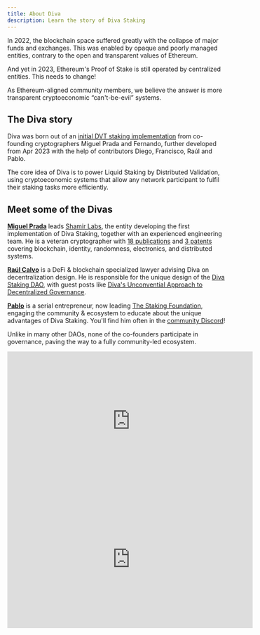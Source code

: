 ```yaml
---
title: About Diva
description: Learn the story of Diva Staking
---
```


In 2022, the blockchain space suffered greatly with the collapse of major funds and exchanges. This was enabled by opaque and poorly managed entities, contrary to the open and transparent values of Ethereum.

And yet in 2023, Ethereum's Proof of Stake is still operated by centralized entities. This needs to change!

As Ethereum-aligned community members, we believe the answer is more transparent cryptoeconomic “can't-be-evil” systems.

## The Diva story

Diva was born out of an [initial DVT staking implementation](https://github.com/pradavc/bubls) from co-founding cryptographers Miguel Prada and Fernando, further developed from Apr 2023 with the help of contributors Diego, Francisco, Raúl and Pablo.

The core idea of Diva is to power Liquid Staking by Distributed Validation, using cryptoeconomic systems that allow any network participant to fulfil their staking tasks more efficiently.

## Meet some of the Divas

[**Miguel Prada**](https://www.linkedin.com/in/maprada/) leads [Shamir Labs](shamir), the entity developing the first implementation of Diva Staking, together with an experienced engineering team. He is a veteran cryptographer with [18 publications](https://www.linkedin.com/in/maprada/details/publications/?profileUrn=urn%3Ali%3Afsd_profile%3AACoAAAu_r9oBw41Uo-_zE98FA76LvKhAOJcku0o) and [3 patents](https://www.linkedin.com/in/maprada/details/patents/?profileUrn=urn%3Ali%3Afsd_profile%3AACoAAAu_r9oBw41Uo-_zE98FA76LvKhAOJcku0o) covering blockchain, identity, randomness, electronics, and distributed systems.

[**Raúl Calvo**](https://www.linkedin.com/in/raulcalvosanchez/) is a DeFi & blockchain specialized lawyer advising Diva on decentralization design. He is responsible for the unique design of the [Diva Staking DAO](dao), with guest posts like [Diva's Unconvential Approach to Decentralized Governance](https://medium.com/@divastaking/diva-staking-a-unique-approach-to-decentralized-governance-and-empowering-curation-cdd1d7ad47a9).

[**Pablo**](https://www.linkedin.com/in/micho/) is a serial entrepreneur, now leading [The Staking Foundation](foundation), engaging the community & ecosystem to educate about the unique advantages of Diva Staking. You'll find him often in the [community Discord](https://discord.gg/diva)!

Unlike in many other DAOs, none of the co-founders participate in governance, paving the way to a fully community-led ecosystem.

<iframe width="560" height="315" src="https://www.youtube.com/embed/IHgMk15g2D4?si=0nWrjKLDsAKQ8CkR" title="YouTube video player" frameborder="0" allow="accelerometer; autoplay; clipboard-write; encrypted-media; gyroscope; picture-in-picture; web-share" allowfullscreen></iframe>


<iframe width="560" height="315" src="https://www.youtube.com/embed/LJJY_l4VsoQ?si=apdQhcuoID8e2pHO" title="YouTube video player" frameborder="0" allow="accelerometer; autoplay; clipboard-write; encrypted-media; gyroscope; picture-in-picture; web-share" allowfullscreen></iframe>
